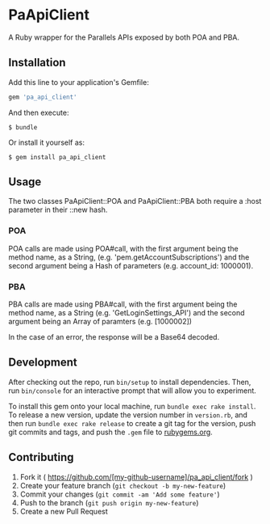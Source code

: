 # PaApiClient

A Ruby wrapper for the Parallels APIs exposed by both POA and PBA.
## Installation

Add this line to your application's Gemfile:

```ruby
gem 'pa_api_client'
```

And then execute:

    $ bundle

Or install it yourself as:

    $ gem install pa_api_client

## Usage

The two classes PaApiClient::POA and PaApiClient::PBA both require a :host
parameter in their ::new hash.

### POA

POA calls are made using POA#call, with the first argument being the method
name, as a String, (e.g. 'pem.getAccountSubscriptions') and the second argument
being a Hash of parameters (e.g. account_id: 1000001).

### PBA

PBA calls are made using PBA#call, with the first argument being the method
name, as a String (e.g. 'GetLoginSettings_API') and the second argument being
an Array of paramters (e.g. [1000002])

In the case of an error, the response will be a Base64 decoded.

## Development

After checking out the repo, run `bin/setup` to install dependencies. Then, run `bin/console` for an interactive prompt that will allow you to experiment.

To install this gem onto your local machine, run `bundle exec rake install`. To release a new version, update the version number in `version.rb`, and then run `bundle exec rake release` to create a git tag for the version, push git commits and tags, and push the `.gem` file to [rubygems.org](https://rubygems.org).

## Contributing

1. Fork it ( https://github.com/[my-github-username]/pa_api_client/fork )
2. Create your feature branch (`git checkout -b my-new-feature`)
3. Commit your changes (`git commit -am 'Add some feature'`)
4. Push to the branch (`git push origin my-new-feature`)
5. Create a new Pull Request

